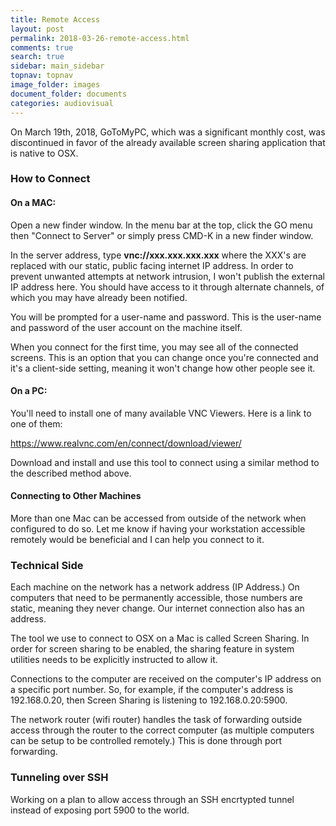 ```yaml
---
title: Remote Access
layout: post
permalink: 2018-03-26-remote-access.html
comments: true
search: true
sidebar: main_sidebar
topnav: topnav
image_folder: images
document_folder: documents
categories: audiovisual
---
```


On March 19th, 2018, GoToMyPC, which was a significant monthly cost, was discontinued in favor of the already available screen sharing application that is native to OSX.

### How to Connect

#### On a MAC:

Open a new finder window.  In the menu bar at the top, click the GO menu then "Connect to Server" or simply press CMD-K in a new finder window.

In the server address, type **vnc://xxx.xxx.xxx.xxx** where the XXX's are replaced with our static, public facing internet IP address.  In order to prevent unwanted attempts at network intrusion, I won't publish the external IP address here.  You should have access to it through alternate channels, of which you may have already been notified.

You will be prompted for a user-name and password.  This is the user-name and password of the user account on the machine itself.

When you connect for the first time, you may see all of the connected screens.  This is an option that you can change once you're connected and it's a client-side setting, meaning it won't change how other people see it.

#### On a PC:

You'll need to install one of many available VNC Viewers.  Here is a link to one of them:

https://www.realvnc.com/en/connect/download/viewer/

Download and install and use this tool to connect using a similar method to the described method above.


#### Connecting to Other Machines

More than one Mac can be accessed from outside of the network when configured to do so.  Let me know if having your workstation accessible remotely would be beneficial and I can help you connect to it.

### Technical Side

Each machine on the network has a network address (IP Address.)  On computers that need to be permanently accessible, those numbers are static, meaning they never change.  Our internet connection also has an address.  

The tool we use to connect to OSX on a Mac is called Screen Sharing.  In order for screen sharing to be enabled, the sharing feature in system utilities needs to be explicitly instructed to allow it.

Connections to the computer are received on the computer's IP address on a specific port number.  So, for example, if the computer's address is 192.168.0.20, then Screen Sharing is listening to 192.168.0.20:5900.

The network router (wifi router) handles the task of forwarding outside access through the router to the correct computer (as multiple computers can be setup to be controlled remotely.)  This is done through port forwarding.

### Tunneling over SSH

Working on a plan to allow access through an SSH encrtypted tunnel instead of exposing port 5900 to the world.